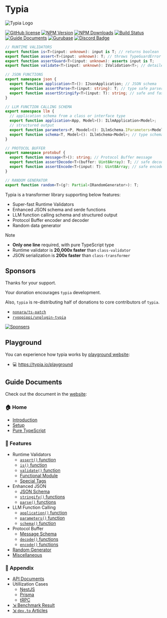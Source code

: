 # Typia
![Typia Logo](https://typia.io/logo.png)

[![GitHub license](https://img.shields.io/badge/license-MIT-blue.svg)](https://github.com/samchon/typia/blob/master/LICENSE)
[![NPM Version](https://img.shields.io/npm/v/typia.svg)](https://www.npmjs.com/package/typia)
[![NPM Downloads](https://img.shields.io/npm/dm/typia.svg)](https://www.npmjs.com/package/typia)
[![Build Status](https://github.com/samchon/typia/workflows/build/badge.svg)](https://github.com/samchon/typia/actions?query=workflow%3Abuild)
[![Guide Documents](https://img.shields.io/badge/guide-documents-forestgreen)](https://typia.io/docs/)
[![Gurubase](https://img.shields.io/badge/Gurubase-Ask%20Typia%20Guru-006BFF)](https://gurubase.io/g/typia)
[![Discord Badge](https://img.shields.io/badge/discord-samchon-d91965?style=flat&labelColor=5866f2&logo=discord&logoColor=white&link=https://discord.gg/E94XhzrUCZ)](https://discord.gg/E94XhzrUCZ)

```typescript
// RUNTIME VALIDATORS
export function is<T>(input: unknown): input is T; // returns boolean
export function assert<T>(input: unknown): T; // throws TypeGuardError
export function assertGuard<T>(input: unknown): asserts input is T;
export function validate<T>(input: unknown): IValidation<T>; // detailed

// JSON FUNCTIONS
export namespace json {
  export function application<T>(): IJsonApplication; // JSON schema
  export function assertParse<T>(input: string): T; // type safe parser
  export function assertStringify<T>(input: T): string; // safe and faster
}

// LLM FUNCTION CALLING SCHEMA
export namespace llm {
  // application schema from a class or interface type
  export function application<App, Model>(): ILlmApplication<Model>;
  // structured output
  export function parameters<P, Moodel>(): ILlmSchema.IParameters<Model>; 
  export function schema<T, Model>(): ILlmSchema<Model>; // type schema
}

// PROTOCOL BUFFER
export namespace protobuf {
  export function message<T>(): string; // Protocol Buffer message
  export function assertDecode<T>(buffer: Uint8Array): T; // safe decoder
  export function assertEncode<T>(input: T): Uint8Array; // safe encoder
}

// RANDOM GENERATOR
export function random<T>(g?: Partial<IRandomGenerator>): T;
```

Typia is a transformer library supporting below features:

  - Super-fast Runtime Validators
  - Enhanced JSON schema and serde functions
  - LLM function calling schema and structured output
  - Protocol Buffer encoder and decoder
  - Random data generator

> [!NOTE]
>
> - **Only one line** required, with pure TypeScript type
> - Runtime validator is **20,000x faster** than `class-validator`
> - JSON serialization is **200x faster** than `class-transformer`




## Sponsors
Thanks for your support.

Your donation encourages `typia` development.

Also, `typia` is re-distributing half of donations to core contributors of `typia`.

  - [`nonara/ts-patch`](https://github.com/nonara/ts-patch)
  - [`ryoppippi/unplugin-typia`](https://github.com/ryoppippi/unplugin-typia)

[![Sponsers](https://opencollective.com/typia/badge.svg?avatarHeight=75&width=600)](https://opencollective.com/typia)




## Playground
You can experience how typia works by [playground website](https://typia.io/playground):

  - 💻 https://typia.io/playground




## Guide Documents
Check out the document in the [website](https://typia.io/docs/):

### 🏠 Home
  - [Introduction](https://typia.io/docs/)
  - [Setup](https://typia.io/docs/setup/)
  - [Pure TypeScript](https://typia.io/docs/pure/)
  
### 📖 Features
  - Runtime Validators
    - [`assert()` function](https://typia.io/docs/validators/assert/)
    - [`is()` function](https://typia.io/docs/validators/is/)
    - [`validate()` function](https://typia.io/docs/validators/validate/)
    - [Functional Module](https://typia.io/docs/validators/functional)
    - [Special Tags](https://typia.io/docs/validators/tags/)
  - Enhanced JSON
    - [JSON Schema](https://typia.io/docs/json/schema/)
    - [`stringify()` functions](https://typia.io/docs/json/stringify/)
    - [`parse()` functions](https://typia.io/docs/json/parse/)
  - LLM Function Calling
    - [`application()` function](https://typia.io/docs/llm/application/)
    - [`parameters()` function](https://typia.io/docs/llm/parameters/)
    - [`schema()` function](https://typia.io/docs/llm/schema/)
  - Protocol Buffer
    - [Message Schema](https://typia.io/docs/protobuf/message)
    - [`decode()` functions](https://typia.io/docs/protobuf/decode/)
    - [`encode()` functions](https://typia.io/docs/protobuf/encode/)
  - [Random Generator](https://typia.io/docs/random/)
  - [Miscellaneous](https://typia.io/docs/misc/)

### 🔗 Appendix
  - [API Documents](https://typia.io/api)
  - Utillization Cases
    - [NestJS](https://typia.io/docs/utilization/nestjs/)
    - [Prisma](https://typia.io/docs/utilization/prisma/)
    - [tRPC](https://typia.io/docs/utilization/trpc/)
  - [⇲ Benchmark Result](https://github.com/samchon/typia/tree/master/benchmark/results/11th%20Gen%20Intel(R)%20Core(TM)%20i5-1135G7%20%40%202.40GHz)
  - [⇲ `dev.to` Articles](https://dev.to/samchon/series/22474)
